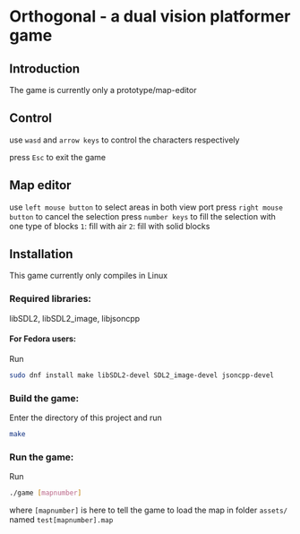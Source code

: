 # Orthogonal - a dual vision platformer game

## Introduction
The game is currently only a prototype/map-editor

## Control
use `wasd` and `arrow keys` to control the characters respectively

press `Esc` to exit the game

## Map editor
use `left mouse button` to select areas in both view port
press `right mouse button` to cancel the selection
press `number keys` to fill the selection with one type of blocks
`1`: fill with air
`2`: fill with solid blocks

## Installation
This game currently only compiles in Linux

### Required libraries:
libSDL2, libSDL2\_image, libjsoncpp

#### For Fedora users:
Run
```bash
sudo dnf install make libSDL2-devel SDL2_image-devel jsoncpp-devel
```

### Build the game:
Enter the directory of this project and run
```bash
make
```

### Run the game:
Run
```bash
./game [mapnumber]
```
where `[mapnumber]` is here to tell the game to load the map in folder `assets/` named `test[mapnumber].map`
